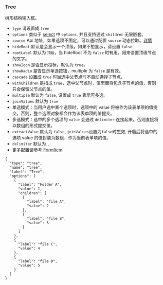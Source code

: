 ### Tree

树形结构输入框。

-   `type` 请设置成 `tree`
-   `options` 类似于 [select](#select) 中 `options`, 并且支持通过 `children` 无限嵌套。
-   `source` Api 地址，如果选项不固定，可以通过配置 `source` 动态拉取。[详情](/docs/api#tree)
-   `hideRoot` 默认是会显示一个顶级，如果不想显示，请设置 `false`
-   `rootLabel` 默认为 `顶级`，当 hideRoot 不为 `false` 时有用，用来设置顶级节点的文字。
-   `showIcon` 是否显示投标，默认为 `true`。
-   `showRadio` 是否显示单选按钮，multiple 为 `false` 是有效。
-   `cascade` 设置成 `true` 时当选中父节点时不自动选择子节点。
-   `withChildren` 是指成 `true`，选中父节点时，值里面将包含子节点的值，否则只会保留父节点的值。
-   `multiple` 默认为 `false`, 设置成 `true` 表示可多选。
-   `joinValues` 默认为 `true`
-   单选模式：当用户选中某个选项时，选项中的 value 将被作为该表单项的值提交，否则，整个选项对象都会作为该表单项的值提交。
-   多选模式：选中的多个选项的 `value` 会通过 `delimiter` 连接起来，否则直接将以数组的形式提交值。
-   `extractValue` 默认为 `false`, `joinValues`设置为`false`时生效, 开启后将选中的选项 value 的值封装为数组，作为当前表单项的值。
-   `delimiter` 默认为 `,`
-   更多配置请参考 [FormItem](#FormItem)

```schema:height="300" scope="form-item"
{
  "type": "tree",
  "name": "tree",
  "label": "Tree",
  "options": [
    {
      "label": "Folder A",
      "value": 1,
      "children": [
        {
          "label": "file A",
          "value": 2
        },
        {
          "label": "file B",
          "value": 3
        }
      ]
    },
    {
      "label": "file C",
      "value": 4
    },
    {
      "label": "file D",
      "value": 5
    }
  ]
}
```
